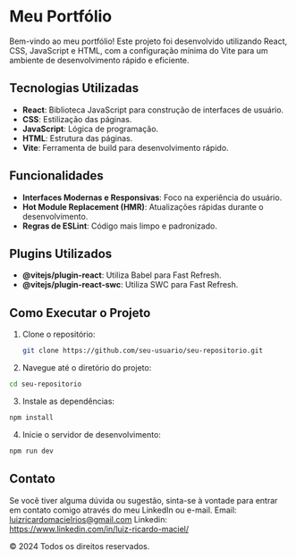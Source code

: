 # Meu Portfólio

Bem-vindo ao meu portfólio! Este projeto foi desenvolvido utilizando React, CSS, JavaScript e HTML, com a configuração mínima do Vite para um ambiente de desenvolvimento rápido e eficiente.

## Tecnologias Utilizadas

- **React**: Biblioteca JavaScript para construção de interfaces de usuário.
- **CSS**: Estilização das páginas.
- **JavaScript**: Lógica de programação.
- **HTML**: Estrutura das páginas.
- **Vite**: Ferramenta de build para desenvolvimento rápido.

## Funcionalidades

- **Interfaces Modernas e Responsivas**: Foco na experiência do usuário.
- **Hot Module Replacement (HMR)**: Atualizações rápidas durante o desenvolvimento.
- **Regras de ESLint**: Código mais limpo e padronizado.

## Plugins Utilizados

- **@vitejs/plugin-react**: Utiliza Babel para Fast Refresh.
- **@vitejs/plugin-react-swc**: Utiliza SWC para Fast Refresh.

## Como Executar o Projeto

1. Clone o repositório:

   ```bash
   git clone https://github.com/seu-usuario/seu-repositorio.git

   ```

2. Navegue até o diretório do projeto:

```bash
cd seu-repositorio
```

3. Instale as dependências:

```bash
npm install
```

4. Inicie o servidor de desenvolvimento:

```bash
npm run dev
```

## Contato

Se você tiver alguma dúvida ou sugestão, sinta-se à vontade para entrar em contato comigo através do meu LinkedIn ou e-mail.
Email: luizricardomacielrios@gmail.com
Linkedin: https://www.linkedin.com/in/luiz-ricardo-maciel/

© 2024 Todos os direitos reservados.

```

```
